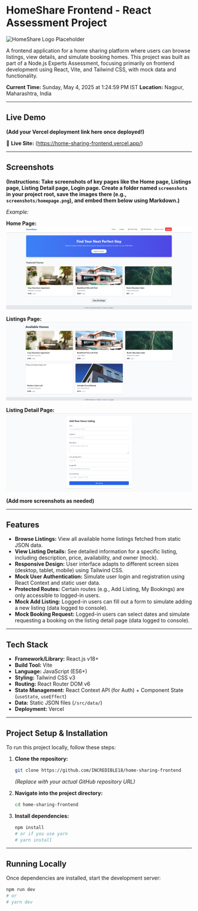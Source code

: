 # HomeShare Frontend - React Assessment Project

![HomeShare Logo Placeholder](https://via.placeholder.com/150/4A90E2/FFFFFF?text=HomeShare)

A frontend application for a home sharing platform where users can browse listings, view details, and simulate booking homes. This project was built as part of a Node.js Experts Assessment, focusing primarily on frontend development using React, Vite, and Tailwind CSS, with mock data and functionality.

**Current Time:** Sunday, May 4, 2025 at 1:24:59 PM IST
**Location:** Nagpur, Maharashtra, India

---

## Live Demo

**(Add your Vercel deployment link here once deployed!)**

🔗 **Live Site:** (https://home-sharing-frontend.vercel.app/)

---

## Screenshots

**(Instructions: Take screenshots of key pages like the Home page, Listings page, Listing Detail page, Login page. Create a folder named `screenshots` in your project root, save the images there (e.g., `screenshots/homepage.png`), and embed them below using Markdown.)**

*Example:*

**Home Page:**
![Home Page Screenshot](screenshots\homepage.png)

**Listings Page:**
![Listings Page Screenshot](screenshots\listings.png)

**Listing Detail Page:**
![Listing Detail Page Screenshot](screenshots\newlisting.png)

**(Add more screenshots as needed)**

---

## Features

* **Browse Listings:** View all available home listings fetched from static JSON data.
* **View Listing Details:** See detailed information for a specific listing, including description, price, availability, and owner (mock).
* **Responsive Design:** User interface adapts to different screen sizes (desktop, tablet, mobile) using Tailwind CSS.
* **Mock User Authentication:** Simulate user login and registration using React Context and static user data.
* **Protected Routes:** Certain routes (e.g., Add Listing, My Bookings) are only accessible to logged-in users.
* **Mock Add Listing:** Logged-in users can fill out a form to simulate adding a new listing (data logged to console).
* **Mock Booking Request:** Logged-in users can select dates and simulate requesting a booking on the listing detail page (data logged to console).

---

## Tech Stack

* **Framework/Library:** React.js v18+
* **Build Tool:** Vite
* **Language:** JavaScript (ES6+)
* **Styling:** Tailwind CSS v3
* **Routing:** React Router DOM v6
* **State Management:** React Context API (for Auth) + Component State (`useState`, `useEffect`)
* **Data:** Static JSON files (`/src/data/`)
* **Deployment:** Vercel

---

## Project Setup & Installation

To run this project locally, follow these steps:

1.  **Clone the repository:**
    ```bash
    git clone https://github.com/INCREDIBLE18/home-sharing-frontend
    ```
    *(Replace with your actual GitHub repository URL)*

2.  **Navigate into the project directory:**
    ```bash
    cd home-sharing-frontend
    ```

3.  **Install dependencies:**
    ```bash
    npm install
    # or if you use yarn
    # yarn install
    ```

---

## Running Locally

Once dependencies are installed, start the development server:

```bash
npm run dev
# or
# yarn dev
